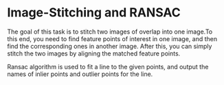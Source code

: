 # Image-Stitching and RANSAC
The goal of this task is to stitch two images of overlap into one image.To this end, you need to find feature points of interest in one image, and then find the corresponding ones in another image. After this, you can simply stitch the two images by aligning the matched feature points.

Ransac algorithm is used to  fit a line to the given points, and output the names of inlier points and outlier points for the line.
